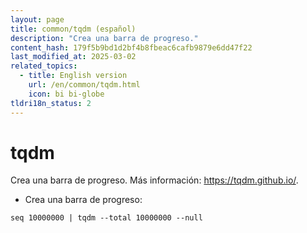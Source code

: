 ```yaml
---
layout: page
title: common/tqdm (español)
description: "Crea una barra de progreso."
content_hash: 179f5b9bd1d2bf4b8fbeac6cafb9879e6dd47f22
last_modified_at: 2025-03-02
related_topics:
  - title: English version
    url: /en/common/tqdm.html
    icon: bi bi-globe
tldri18n_status: 2
---
```

# tqdm

Crea una barra de progreso.
Más información: <https://tqdm.github.io/>.

- Crea una barra de progreso:

`seq 10000000 | tqdm --total 10000000 --null`
